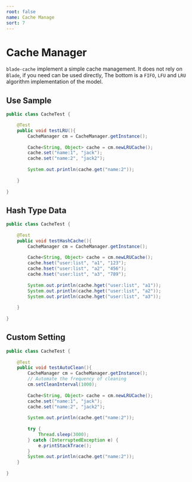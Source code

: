 ```yaml
---
root: false
name: Cache Manage
sort: 7
---
```


# Cache Manager

`blade-cache` implement a simple cache management. It does not rely on `Blade`, if you need can be used directly,
The bottom is a `FIFO`, `LFU` and `LRU` algorithm implementation of the model.

## Use Sample

```java
public class CacheTest {

	@Test
	public void testLRU(){
		CacheManager cm = CacheManager.getInstance();
		
		Cache<String, Object> cache = cm.newLRUCache();
		cache.set("name:1", "jack");
		cache.set("name:2", "jack2");
		
		System.out.println(cache.get("name:2"));
		
	}
	
}
```

## Hash Type Data

```java
public class CacheTest {
	
	@Test
	public void testHashCache(){
		CacheManager cm = CacheManager.getInstance();
		
		Cache<String, Object> cache = cm.newLRUCache();
		cache.hset("user:list", "a1", "123");
		cache.hset("user:list", "a2", "456");
		cache.hset("user:list", "a3", "789");
		
		System.out.println(cache.hget("user:list", "a1"));
		System.out.println(cache.hget("user:list", "a2"));
		System.out.println(cache.hget("user:list", "a3"));
		
	}
	
}
```

## Custom Setting

```java
public class CacheTest {
	
	@Test
	public void testAutoClean(){
		CacheManager cm = CacheManager.getInstance();
		// Automate the frequency of cleaning
		cm.setCleanInterval(1000);
		
		Cache<String, Object> cache = cm.newLRUCache();
		cache.set("name:1", "jack");
		cache.set("name:2", "jack2");
		
		System.out.println(cache.get("name:2"));
		
		try {
			Thread.sleep(3000);
		} catch (InterruptedException e) {
			e.printStackTrace();
		}
		System.out.println(cache.get("name:2"));
	}
	
}
```
